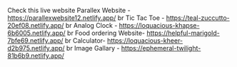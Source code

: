 Check this live website
Parallex Website  -https://parallexwebsite12.netlify.app/ br
Tic Tac Toe - https://teal-zuccutto-20ef08.netlify.app/ br
Analog Clock - https://loquacious-khapse-6b6005.netlify.app/ br
Food ordering Website- https://helpful-marigold-7bfe69.netlify.app/ br
Calculator- https://loquacious-kheer-d2b975.netlify.app/ br
 Image Gallary - https://ephemeral-twilight-81b6b9.netlify.app/
